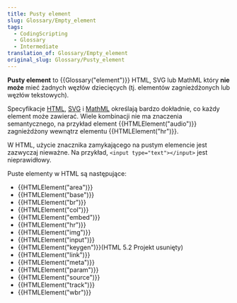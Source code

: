 ```yaml
---
title: Pusty element
slug: Glossary/Empty_element
tags:
  - CodingScripting
  - Glossary
  - Intermediate
translation_of: Glossary/Empty_element
original_slug: Glossary/Pusty_element
---
```

**Pusty element** to {{Glossary("element")}} HTML, SVG lub MathML który **nie może** mieć żadnych węzłów dziecięcych (tj. elementów zagnieżdżonych lub węzłów tekstowych).

Specyfikacje [HTML](https://html.spec.whatwg.org/multipage/), [SVG](https://www.w3.org/TR/SVG2/) i [MathML](https://www.w3.org/TR/MathML3/) określają bardzo dokładnie, co każdy element może zawierać. Wiele kombinacji nie ma znaczenia semantycznego, na przykład element {{HTMLElement("audio")}} zagnieżdżony wewnątrz elementu {{HTMLElement("hr")}}.

W HTML, użycie znacznika zamykającego na pustym elemencie jest zazwyczaj nieważne. Na przykład, `<input type="text"></input>` jest nieprawidłowy.

Puste elementy w HTML są następujące:

- {{HTMLElement("area")}}
- {{HTMLElement("base")}}
- {{HTMLElement("br")}}
- {{HTMLElement("col")}}
- {{HTMLElement("embed")}}
- {{HTMLElement("hr")}}
- {{HTMLElement("img")}}
- {{HTMLElement("input")}}
- {{HTMLElement("keygen")}}(HTML 5.2 Projekt usunięty)
- {{HTMLElement("link")}}
- {{HTMLElement("meta")}}
- {{HTMLElement("param")}}
- {{HTMLElement("source")}}
- {{HTMLElement("track")}}
- {{HTMLElement("wbr")}}
